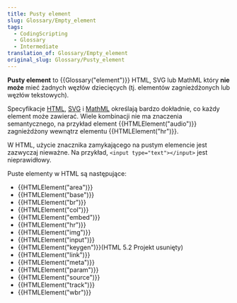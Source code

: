 ```yaml
---
title: Pusty element
slug: Glossary/Empty_element
tags:
  - CodingScripting
  - Glossary
  - Intermediate
translation_of: Glossary/Empty_element
original_slug: Glossary/Pusty_element
---
```

**Pusty element** to {{Glossary("element")}} HTML, SVG lub MathML który **nie może** mieć żadnych węzłów dziecięcych (tj. elementów zagnieżdżonych lub węzłów tekstowych).

Specyfikacje [HTML](https://html.spec.whatwg.org/multipage/), [SVG](https://www.w3.org/TR/SVG2/) i [MathML](https://www.w3.org/TR/MathML3/) określają bardzo dokładnie, co każdy element może zawierać. Wiele kombinacji nie ma znaczenia semantycznego, na przykład element {{HTMLElement("audio")}} zagnieżdżony wewnątrz elementu {{HTMLElement("hr")}}.

W HTML, użycie znacznika zamykającego na pustym elemencie jest zazwyczaj nieważne. Na przykład, `<input type="text"></input>` jest nieprawidłowy.

Puste elementy w HTML są następujące:

- {{HTMLElement("area")}}
- {{HTMLElement("base")}}
- {{HTMLElement("br")}}
- {{HTMLElement("col")}}
- {{HTMLElement("embed")}}
- {{HTMLElement("hr")}}
- {{HTMLElement("img")}}
- {{HTMLElement("input")}}
- {{HTMLElement("keygen")}}(HTML 5.2 Projekt usunięty)
- {{HTMLElement("link")}}
- {{HTMLElement("meta")}}
- {{HTMLElement("param")}}
- {{HTMLElement("source")}}
- {{HTMLElement("track")}}
- {{HTMLElement("wbr")}}
